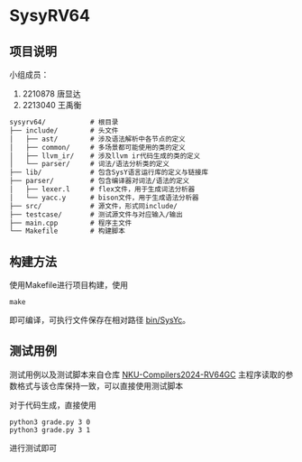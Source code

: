 # SysyRV64

## 项目说明

小组成员：

1. 2210878 唐显达
2. 2213040 王禹衡

```html
sysyrv64/           # 根目录
├── include/        # 头文件
│   ├── ast/        # 涉及语法解析中各节点的定义
│   ├── common/     # 多场景都可能使用的类的定义
│   ├── llvm_ir/    # 涉及llvm ir代码生成的类的定义
│   └── parser/     # 词法/语法分析类的定义
├── lib/            # 包含SysY语言运行库的定义与链接库
├── parser/         # 包含编译器对词法/语法的定义
│   ├── lexer.l     # flex文件，用于生成词法分析器
│   └── yacc.y      # bison文件，用于生成语法分析器
├── src/            # 源文件，形式同include/
├── testcase/       # 测试源文件与对应输入/输出
├── main.cpp        # 程序主文件
└── Makefile        # 构建脚本
```

## 构建方法

使用Makefile进行项目构建，使用  

```shell
make
```

即可编译，可执行文件保存在相对路径 [bin/SysYc](bin/SysYc)。

## 测试用例

测试用例以及测试脚本来自仓库 [NKU-Compilers2024-RV64GC](https://github.com/yuhuifishash/NKU-Compilers2024-RV64GC)
主程序读取的参数格式与该仓库保持一致，可以直接使用测试脚本

对于代码生成，直接使用

```shell
python3 grade.py 3 0
python3 grade.py 3 1
```

进行测试即可
